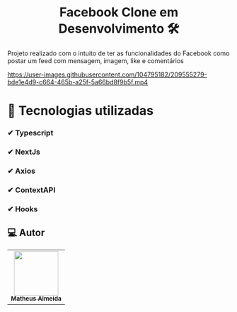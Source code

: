 <h1 align="center">Facebook Clone em Desenvolvimento 🛠</h1>

Projeto realizado com o intuito de ter as funcionalidades do Facebook como postar um feed com mensagem, imagem, like e comentários

https://user-images.githubusercontent.com/104795182/209555279-bde1e4d9-c664-465b-a25f-5a66bd8f9b5f.mp4

# 🚀 Tecnologias utilizadas
### ✔ Typescript
### ✔ NextJs
### ✔ Axios
### ✔ ContextAPI
### ✔ Hooks

## 💻 Autor<br>
<table>
  <tr>
    <td align="center">
      <a href="https://github.com/saagas-code">
        <img src="https://avatars.githubusercontent.com/u/104795182?v=4" width="100px;" /><br>
        <sub>
          <b>Matheus Almeida</b>
        </sub>
      </a>
    </td>
  </tr>
</table>
